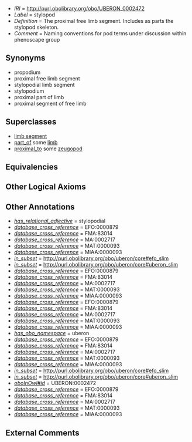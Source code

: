  * *IRI* = http://purl.obolibrary.org/obo/UBERON_0002472
 * *Label* = stylopod
 * *Definition* = The proximal free limb segment. Includes as parts the stylopod skeleton.
 * *Comment* = Naming conventions for pod terms under discussion within phenoscape group

## Synonyms

 * propodium
 * proximal free limb segment
 * stylopodial limb segment
 * stylopodium
 * proximal part of limb
 * proximal segment of free limb

## Superclasses

 * [limb segment](../../UBERON/29/UBERON_0002529.md)
 * [part_of](../../BFO/50/BFO_0000050.md) some [limb](../../UBERON/01/UBERON_0002101.md)
 * [proximal_to](../../BSPO/00/BSPO_0000100.md) some [zeugopod](../../UBERON/71/UBERON_0002471.md)

## Equivalencies


## Other Logical Axioms


## Other Annotations

 * *[has_relational_adjective](../../UBPROP/07/UBPROP_0000007.md)* = stylopodial
 * *[database_cross_reference](../../ef/oboInOwl#hasDbXref.md)* = EFO:0000879
 * *[database_cross_reference](../../ef/oboInOwl#hasDbXref.md)* = FMA:83014
 * *[database_cross_reference](../../ef/oboInOwl#hasDbXref.md)* = MA:0002717
 * *[database_cross_reference](../../ef/oboInOwl#hasDbXref.md)* = MAT:0000093
 * *[database_cross_reference](../../ef/oboInOwl#hasDbXref.md)* = MIAA:0000093
 * *[in_subset](../../et/oboInOwl#inSubset.md)* = http://purl.obolibrary.org/obo/uberon/core#efo_slim
 * *[in_subset](../../et/oboInOwl#inSubset.md)* = http://purl.obolibrary.org/obo/uberon/core#uberon_slim
 * *[database_cross_reference](../../ef/oboInOwl#hasDbXref.md)* = EFO:0000879
 * *[database_cross_reference](../../ef/oboInOwl#hasDbXref.md)* = FMA:83014
 * *[database_cross_reference](../../ef/oboInOwl#hasDbXref.md)* = MA:0002717
 * *[database_cross_reference](../../ef/oboInOwl#hasDbXref.md)* = MAT:0000093
 * *[database_cross_reference](../../ef/oboInOwl#hasDbXref.md)* = MIAA:0000093
 * *[database_cross_reference](../../ef/oboInOwl#hasDbXref.md)* = EFO:0000879
 * *[database_cross_reference](../../ef/oboInOwl#hasDbXref.md)* = FMA:83014
 * *[database_cross_reference](../../ef/oboInOwl#hasDbXref.md)* = MA:0002717
 * *[database_cross_reference](../../ef/oboInOwl#hasDbXref.md)* = MAT:0000093
 * *[database_cross_reference](../../ef/oboInOwl#hasDbXref.md)* = MIAA:0000093
 * *[has_obo_namespace](../../ce/oboInOwl#hasOBONamespace.md)* = uberon
 * *[database_cross_reference](../../ef/oboInOwl#hasDbXref.md)* = EFO:0000879
 * *[database_cross_reference](../../ef/oboInOwl#hasDbXref.md)* = FMA:83014
 * *[database_cross_reference](../../ef/oboInOwl#hasDbXref.md)* = MA:0002717
 * *[database_cross_reference](../../ef/oboInOwl#hasDbXref.md)* = MAT:0000093
 * *[database_cross_reference](../../ef/oboInOwl#hasDbXref.md)* = MIAA:0000093
 * *[in_subset](../../et/oboInOwl#inSubset.md)* = http://purl.obolibrary.org/obo/uberon/core#efo_slim
 * *[in_subset](../../et/oboInOwl#inSubset.md)* = http://purl.obolibrary.org/obo/uberon/core#uberon_slim
 * *[oboInOwl#id](../../id/oboInOwl#id.md)* = UBERON:0002472
 * *[database_cross_reference](../../ef/oboInOwl#hasDbXref.md)* = EFO:0000879
 * *[database_cross_reference](../../ef/oboInOwl#hasDbXref.md)* = FMA:83014
 * *[database_cross_reference](../../ef/oboInOwl#hasDbXref.md)* = MA:0002717
 * *[database_cross_reference](../../ef/oboInOwl#hasDbXref.md)* = MAT:0000093
 * *[database_cross_reference](../../ef/oboInOwl#hasDbXref.md)* = MIAA:0000093

## External Comments

